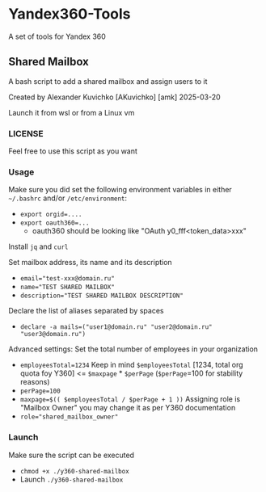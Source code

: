 # Yandex360-Tools
A set of tools for Yandex 360

## Shared Mailbox

A bash script to add a shared mailbox and assign users to it

Created by Alexander Kuvichko [AKuvichko] [amk] 2025-03-20

Launch it from wsl or from a Linux vm

### LICENSE
Feel free to use this script as you want

### Usage
Make sure you did set the following environment variables in either `~/.bashrc` and/or `/etc/environment`:
- `export orgid=....`
- `export oauth360=...`
  - oauth360 should be looking like "OAuth y0_fff<token_data>xxx"

Install `jq` and `curl`

Set mailbox address, its name and its description
- `email="test-xxx@domain.ru"`
- `name="TEST SHARED MAILBOX"`
- `description="TEST SHARED MAILBOX DESCRIPTION"`

Declare the list of aliases separated by spaces
- `declare -a mails=("user1@domain.ru" "user2@domain.ru" "user3@domain.ru")`

Advanced settings:
Set the total number of employees in your organization
- `employeesTotal=1234`
Keep in mind `$employeesTotal` [1234, total org quota foy Y360] <= `$maxpage` * `$perPage` (`$perPage`=100 for stability reasons)
- `perPage=100`
- `maxpage=$(( $employeesTotal / $perPage + 1 ))`
Assigning role is "Mailbox Owner" you may change it as per Y360 documentation
- `role="shared_mailbox_owner"`

### Launch

Make sure the script can be executed
- `chmod +x ./y360-shared-mailbox`
- Launch `./y360-shared-mailbox`
  
